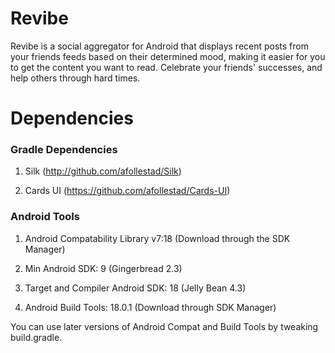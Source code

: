 Revibe
======

Revibe is a social aggregator for Android that displays recent posts from your friends feeds based on their determined mood, making it easier for you to get the content you want to read. Celebrate your friends' successes, and help others through hard times.


Dependencies
=============

### Gradle Dependencies

1. Silk (http://github.com/afollestad/Silk)

2. Cards UI (https://github.com/afollestad/Cards-UI)

### Android Tools

1. Android Compatability Library v7:18 (Download through the SDK Manager)

2. Min Android SDK: 9 (Gingerbread 2.3)

3. Target and Compiler Android SDK: 18 (Jelly Bean 4.3)

4. Android Build Tools: 18.0.1 (Download through SDK Manager)

You can use later versions of Android Compat and Build Tools by tweaking build.gradle.
